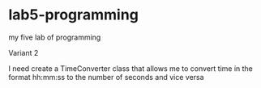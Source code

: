 # lab5-programming
my five  lab of programming

Variant 2

I need create a TimeConverter class that allows me to convert time in the format hh:mm:ss to the number of seconds and vice versa
